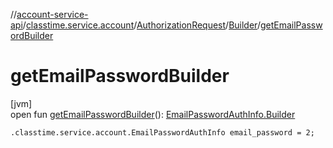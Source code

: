 //[account-service-api](../../../../index.md)/[classtime.service.account](../../index.md)/[AuthorizationRequest](../index.md)/[Builder](index.md)/[getEmailPasswordBuilder](get-email-password-builder.md)

# getEmailPasswordBuilder

[jvm]\
open fun [getEmailPasswordBuilder](get-email-password-builder.md)(): [EmailPasswordAuthInfo.Builder](../../-email-password-auth-info/-builder/index.md)

`.classtime.service.account.EmailPasswordAuthInfo email_password = 2;`
